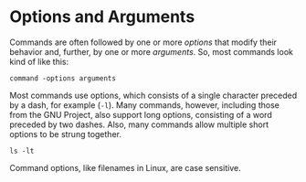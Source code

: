 # Options and Arguments

Commands are often followed by one or more *options* that modify their behavior and,
further, by one or more *arguments*. So, most commands look kind of like this:

```
command -options arguments
```

Most commands use options, which consists of a single character preceded by a dash, for
example (`-l`). Many commands, however, including those from the GNU Project, also
support long options, consisting of a word preceded by two dashes. Also, many commands
allow multiple short options to be strung together.

```shell
ls -lt
```

Command options, like filenames in Linux, are case sensitive.
